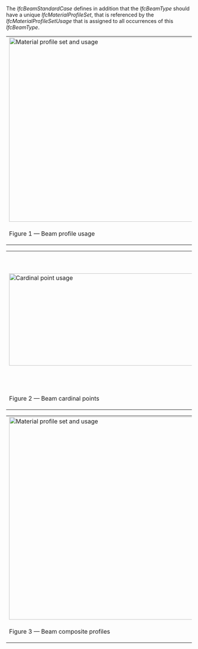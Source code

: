 The _IfcBeamStandardCase_ defines in addition that the _IfcBeamType_ should have a unique _IfcMaterialProfileSet_, that is referenced by the _IfcMaterialProfileSetUsage_ that is assigned to all occurrences of this _IfcBeamType_.

<table>

 <tr>
  <td><img src="../../../figures/IfcBeamStandardCase-01.png" height="500" width="500" alt="Material profile set and usage"></td>
  <td><blockquote class="example">EXAMPLE&nbsp; Figure 1 illustrates assignment of <em>IfcMaterialProfileSetUsage</em> and <em>IfcMaterialProfileSet</em> to the <em>IfcBeamStandardCase</em> as the beam occurrence and to the <em>IfcBeamType</em>. The same <em>IfcMaterialProfileSet</em> shall be shared by many occurrences of <em>IfcMaterialProfileSetUsage</em>. This relationship shall be consistent to the relationship between the <em>IfcBeamType</em> and the <em>IfcBeamStandardCase</em>.</blockquote>

 </td>
 </tr>
 
<tr>
  <td><p class="figure">Figure 1 &mdash; Beam profile usage</p></td>
  <td>&nbsp;</td>
 </tr>

</table>

<table>

 <tr>
  <td><img src="../../../figures/IfcBeamStandardCase_CardinalPoint.png" height="250" width="500" alt="Cardinal point usage"></td>
  <td>

    <blockquote class="example">EXAMPLE&nbsp; Figure 2 illustrates alignment of cardinal points.</blockquote>
    
<blockquote class="note">NOTE&nbsp; It has to be guaranteed that the use of <em>IfcCardinalPointEnum</em> is consistent to the placement of the extrusion body provided by <em>IfcExtrudedAreaSolid.Position</em></blockquote>
    
<blockquote class="note">NOTE&nbsp; The cardinal points <b>8</b> (top centre) and <b>6</b> (mid-depth right) are assigned according to the definition at <em>IfcCardinalPointReference</em></blockquote> </td>
 </tr>
 
<tr>
  <td><p class="figure">Figure 2 &mdash; Beam cardinal points</p></td>
  <td>&nbsp;</td>
 </tr>

</table>

<table>
 
<tr>
  <td><img src="../../../figures/IfcBeamStandardCase-02.png" height="550" width="500" alt="Material profile set and usage"></td>
  <td>
<blockquote class="example">EXAMPLE&nbsp; Figure 3 illustrates assignment of a composite profile by using <em>IfcCompositeProfile</em> for geometric representation and several <em>IfcMaterialProfile</em>'s within the <em>IfcMaterialProfileSet</em>.</blockquote>

 </td>
 </tr>

 <tr>
  <td><p class="figure">Figure 3 &mdash; Beam composite profiles</p></td>
 </tr>

</table>